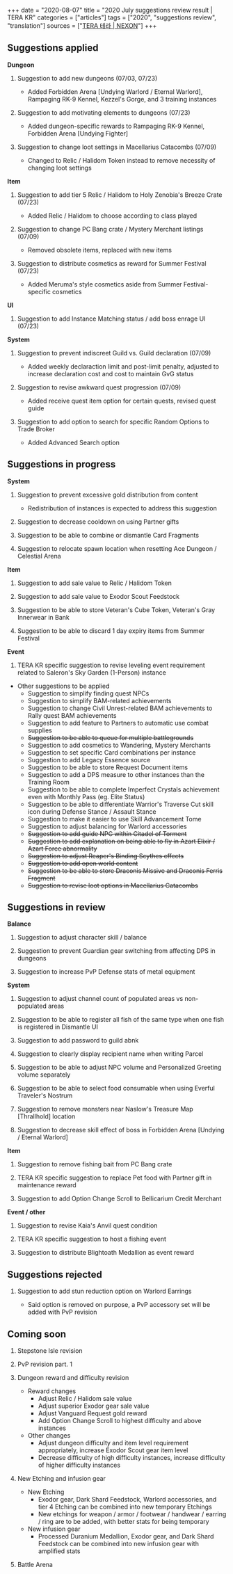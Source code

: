 +++
date = "2020-08-07"
title = "2020 July suggestions review result | TERA KR"
categories = ["articles"]
tags = ["2020", "suggestions review", "translation"]
sources = ["[TERA 테라 | NEXON](http://tera.nexon.com/news/gmnote/view.aspx?n4ArticleSN=495)"]
+++

## Suggestions applied

**Dungeon**

1. Suggestion to add new dungeons (07/03, 07/23)

    - Added Forbidden Arena [Undying Warlord / Eternal Warlord], Rampaging RK-9 Kennel, Kezzel's Gorge, and 3 training instances

2. Suggestion to add motivating elements to dungeons (07/23)

    - Added dungeon-specific rewards to Rampaging RK-9 Kennel, Forbidden Arena [Undying Fighter]

3. Suggestion to change loot settings in Macellarius Catacombs (07/09)

    - Changed to Relic / Halidom Token instead to remove necessity of changing loot settings

**Item**

1. Suggestion to add tier 5 Relic / Halidom to Holy Zenobia's Breeze Crate (07/23)

    - Added Relic / Halidom to choose according to class played

2. Suggestion to change PC Bang crate / Mystery Merchant listings (07/09)

    - Removed obsolete items, replaced with new items

3. Suggestion to distribute cosmetics as reward for Summer Festival (07/23)

    - Added Meruma's style cosmetics aside from Summer Festival-specific cosmetics

**UI**

1. Suggestion to add Instance Matching status / add boss enrage UI (07/23)

**System**

1. Suggestion to prevent indiscreet Guild vs. Guild declaration (07/09)

    - Added weekly declaraction limit and post-limit penalty, adjusted to increase declaration cost and cost to maintain GvG status

2. Suggestion to revise awkward quest progression (07/09)

    - Added receive quest item option for certain quests, revised quest guide

3. Suggestion to add option to search for specific Random Options to Trade Broker

    - Added Advanced Search option

## Suggestions in progress

**System**

1. Suggestion to prevent excessive gold distribution from content

    - Redistribution of instances is expected to address this suggestion

2. Suggestion to decrease cooldown on using Partner gifts

3. Suggestion to be able to combine or dismantle Card Fragments

4. Suggestion to relocate spawn location when resetting Ace Dungeon / Celestial Arena

**Item**

1. Suggestion to add sale value to Relic / Halidom Token

2. Suggestion to add sale value to Exodor Scout Feedstock

3. Suggestion to be able to store Veteran's Cube Token, Veteran's Gray Innerwear in Bank

4. Suggestion to be able to discard 1 day expiry items from Summer Festival

**Event**

1. TERA KR specific suggestion to revise leveling event requirement related to Saleron's Sky Garden (1-Person) instance

- Other suggestions to be applied
  - Suggestion to simplify finding quest NPCs
  - Suggestion to simplify BAM-related achievements
  - Suggestion to change Civil Unrest-related BAM achievements to Rally quest BAM achievements
  - Suggestion to add feature to Partners to automatic use combat supplies
  - ~~Suggestion to be able to queue for multiple battlegrounds~~
  - Suggestion to add cosmetics to Wandering, Mystery Merchants
  - Suggestion to set specific Card combinations per instance
  - Suggestion to add Legacy Essence source
  - Suggestion to be able to store Request Document items
  - Suggestion to add a DPS measure to other instances than the Training Room
  - Suggestion to be able to complete Imperfect Crystals achievement even with Monthly Pass (eg. Elite Status)
  - Suggestion to be able to differentiate Warrior's Traverse Cut skill icon during Defense Stance / Assault Stance
  - Suggestion to make it easier to use Skill Advancement Tome
  - Suggestion to adjust balancing for Warlord accessories
  - ~~Suggestion to add guide NPC within Citadel of Torment~~
  - ~~Suggestion to add explanation on being able to fly in Azart Elixir / Azart Force abnormality~~
  - ~~Suggestion to adjust Reaper's Binding Scythes effects~~
  - ~~Suggestion to add open world content~~
  - ~~Suggestion to be able to store Draconis Missive and Draconis Ferris Fragment~~
  - ~~Suggestion to revise loot options in Macellarius Catacombs~~

## Suggestions in review

**Balance**

1. Suggestion to adjust character skill / balance

2. Suggestion to prevent Guardian gear switching from affecting DPS in dungeons

3. Suggestion to increase PvP Defense stats of metal equipment

**System**

1. Suggestion to adjust channel count of populated areas vs non-populated areas

2. Suggestion to be able to register all fish of the same type when one fish is registered in Dismantle UI

3. Suggestion to add password to guild abnk

4. Suggestion to clearly display recipient name when writing Parcel

5. Suggestion to be able to adjust NPC volume and Personalized Greeting volume separately

6. Suggestion to be able to select food consumable when using Everful Traveler's Nostrum

7. Suggestion to remove monsters near Naslow's Treasure Map [Thrallhold] location

8. Suggestion to decrease skill effect of boss in Forbidden Arena [Undying / Eternal Warlord]

**Item**

1. Suggestion to remove fishing bait from PC Bang crate

2. TERA KR specific suggestion to replace Pet food with Partner gift in maintenance reward

3. Suggestion to add Option Change Scroll to Bellicarium Credit Merchant

**Event / other**

1. Suggestion to revise Kaia's Anvil quest condition

2. TERA KR specific suggestion to host a fishing event

3. Suggestion to distribute Blightoath Medallion as event reward

## Suggestions rejected

1. Suggestion to add stun reduction option on Warlord Earrings

    - Said option is removed on purpose, a PvP accessory set will be added with PvP revision

## Coming soon

1. Stepstone Isle revision

2. PvP revision part. 1

3. Dungeon reward and difficulty revision

    - Reward changes
      - Adjust Relic / Halidom sale value
      - Adjust superior Exodor gear sale value
      - Adjust Vanguard Request gold reward
      - Add Option Change Scroll to highest difficulty and above instances
    - Other changes
      - Adjust dungeon difficulty and item level requirement appropriately, increase Exodor Scout gear item level
      - Decrease difficulty of high difficulty instances, increase difficulty of higher difficulty instances

4. New Etching and infusion gear

    - New Etching
      - Exodor gear, Dark Shard Feedstock, Warlord accessories, and tier 4 Etching can be combined into new temporary Etchings
      - New etchings for weapon / armor / footwear / handwear / earring / ring are to be added, with better stats for being temporary
    - New infusion gear
      - Processed Duranium Medallion, Exodor gear, and Dark Shard Feedstock can be combined into new infusion gear with amplified stats

5. Battle Arena
